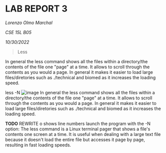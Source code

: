 LAB REPORT 3
===========
*Lorenzo Olmo Marchal*

*CSE 15L B05*

*10/30/2022*

>Less

 In general the less command shows all the files within a directory/the contents of the file one "page"
 at a time. It allows to scroll through the contents as you would a page. In general it makes it easier to load 
 large files/diretories such as ./technical and biomed as it increases the loading speed. 

less -N 
![image](https://user-images.githubusercontent.com/114376800/198950238-aec17f9f-46bf-4efc-a2c4-4c764144d6c0.png)
 In general the less command shows all the files within a directory/the contents of the file one "page"
 at a time. It allows to scroll through the contents as you would a page. In general it makes it easier to load 
 large files/diretories such as ./technical and biomed as it increases the loading speed. 

**TODO** REWRITE
o shows line numbers launch the program with the -N option:
The less command is a Linux terminal pager that shows a file's contents one screen at a time. 
It is useful when dealing with a large text file because it doesn't load the entire file but accesses it page by page, resulting in fast loading speeds.
